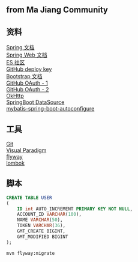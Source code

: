 ## from Ma Jiang Community

## 资料
[Spring 文档](https://spring.io/guides)<br>
[Spring Web 文档](https://spring.io/guides/gs/serving-web-content/)<br>
[ES 社区](https://elasticsearch.cn/explore)<br>
[GitHub deploy key](https://developer.github.com/v3/guides/managing-deploy-keys/#deploy-keys)<br>
[Bootstrap 文档](https://v3.bootcss.com/)<br>
[GitHub OAuth - 1](https://developer.github.com/apps/building-oauth-apps/creating-an-oauth-app/)<br>
[GitHub OAuth - 2](https://developer.github.com/apps/building-oauth-apps/authorizing-oauth-apps/)<br>
[OkHttp](https://square.github.io/okhttp/)<br>
[SpringBoot DataSource](https://docs.spring.io/spring-boot/docs/2.0.0.RC1/reference/htmlsingle/#boot-features-embedded-database-support)<br>
[mybatis-spring-boot-autoconfigure](http://www.mybatis.org/spring-boot-starter/mybatis-spring-boot-autoconfigure/)<br>

## 工具
[Git](https://git-scm.com/download)<br>
[Visual Paradigm](https://www.visual-paradigm.com)<br>
[flyway](https://flywaydb.org/)  
[lombok](https://www.projectlombok.org/)

## 脚本
```sql
CREATE TABLE USER
(
    ID int AUTO_INCREMENT PRIMARY KEY NOT NULL,
    ACCOUNT_ID VARCHAR(100),
    NAME VARCHAR(50),
    TOKEN VARCHAR(36),
    GMT_CREATE BIGINT,
    GMT_MODIFIED BIGINT
);
```
```
mvn flyway:migrate
```